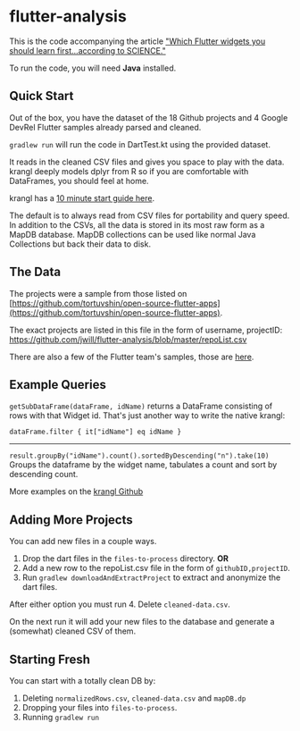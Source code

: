 # flutter-analysis

This is the code accompanying the article 
["Which Flutter widgets you should learn first…according to SCIENCE."](https://medium.com/@ecspike/which-flutter-widgets-you-should-learn-first-according-to-science-a92079358866)

To run the code, you will need **Java** installed.

## Quick Start
Out of the box, you have the dataset of the 18 Github projects and 4 Google DevRel Flutter samples already 
parsed and cleaned.

```gradlew run``` will run the code in DartTest.kt using the provided dataset.

It reads in the cleaned CSV files and gives you space to play with the data. krangl deeply models dplyr from R so 
if you are comfortable with DataFrames, you should feel at home.

krangl has a [10 minute start guide here](https://krangl.gitbook.io/docs/getting-started/10_minutes).

The default is to always read from CSV files for portability and query speed. In addition to the CSVs, all the data is stored in its most raw 
form as a MapDB database. MapDB collections can be used like normal Java Collections but back their data to disk.

## The Data
The projects were a sample from those listed on [https://github.com/tortuvshin/open-source-flutter-apps](https://github.com/tortuvshin/open-source-flutter-apps).

The exact projects are listed in this file in the form of username, projectID: https://github.com/jwill/flutter-analysis/blob/master/repoList.csv

There are also a few of the Flutter team's samples, those are [here](https://github.com/jwill/flutter-analysis/tree/master/files-to-process).

## Example Queries

```getSubDataFrame(dataFrame, idName)``` returns a DataFrame consisting of rows with that Widget id. 
That's just another way to write the native krangl: 

```dataFrame.filter { it["idName"] eq idName }```
<hr>

```result.groupBy("idName").count().sortedByDescending("n").take(10)```
Groups the dataframe by the widget name, tabulates a count and sort by descending count.

More examples on the [krangl Github](https://github.com/holgerbrandl/krangl/blob/master/README.md)

## Adding More Projects

You can add new files in a couple ways.

1. Drop the dart files in the `files-to-process` directory.
**OR**
2. Add a new row to the repoList.csv file in the form of ```githubID,projectID```.
3. Run ```gradlew downloadAndExtractProject``` to extract and anonymize the dart files.

After either option you must run
4. Delete ```cleaned-data.csv```. 

On the next run it will add your new files to the database and generate a (somewhat) cleaned CSV of them.

## Starting Fresh

You can start with a totally clean DB by:
 1. Deleting ```normalizedRows.csv```, ```cleaned-data.csv``` and ```mapDB.dp```
 2. Dropping your files into ```files-to-process```.
 3. Running ```gradlew run```
